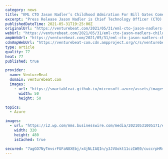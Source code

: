 ```yaml
---
category: news
title: "EML CTO Jason Nadler’s Childhood Admiration For Bill Gates Comes Full Circle With EML’s Move To Microsoft Azure"
excerpt: "Press Release Jason Nadler is Chief Technology Officer (CTO) at EML Payments Limited (ASX: EML) (S&P/ASX 200). With a background in business and technology, he understands complex technical problems and solutions in the market."
publishedDateTime: 2021-05-31T19:25:00Z
originalUrl: "https://venturebeat.com/2021/05/31/eml-cto-jason-nadlers-childhood-admiration-for-bill-gates-comes-full-circle-with-emls-move-to-microsoft-azure/"
webUrl: "https://venturebeat.com/2021/05/31/eml-cto-jason-nadlers-childhood-admiration-for-bill-gates-comes-full-circle-with-emls-move-to-microsoft-azure/"
ampWebUrl: "https://venturebeat.com/2021/05/31/eml-cto-jason-nadlers-childhood-admiration-for-bill-gates-comes-full-circle-with-emls-move-to-microsoft-azure/amp/"
cdnAmpWebUrl: "https://venturebeat-com.cdn.ampproject.org/c/s/venturebeat.com/2021/05/31/eml-cto-jason-nadlers-childhood-admiration-for-bill-gates-comes-full-circle-with-emls-move-to-microsoft-azure/amp/"
type: article
quality: 77
heat: 77
published: true

provider:
  name: VentureBeat
  domain: venturebeat.com
  images:
    - url: "https://smartableai.github.io/microsoft-azure/assets/images/organizations/venturebeat.com-50x50.jpg"
      width: 50
      height: 50

topics:
  - Azure

images:
  - url: "https://i2.wp.com/mms.businesswire.com/media/20210531005171/en/881858/4/Jason_Nadler_CTO_EML.jpg?strip=all&ssl=1"
    width: 320
    height: 480
    isCached: true

secured: "7agGO7NyTmvsrFGFaN8XEbj/x4jNLIAQIn/y3JVUokt11czIWE0/cuccrpHRrN1HTBYoIF0auhu6KOJe90kZXCjrzDqYSG1d1G64j2hSG16gdPOFnqKB5abQCshwMQe7qURjFXNQ5g9eZCBLNejIiJFoy1mD6V3nl1k5plNI0BkLdtciYl4K5K4i4dXXaN9kGyobPc2hf4ZF3uajLUFZZvDN0lwMPbBE34QN023rFBRyeqUyA3eUJQX0pa1+sodAZGvOtPLljNPOl0F7RTgCP/2V8KWB41CcWSxJGRuLzqva85dxuLH3tG4xrl10DWdqo/cQBy8NhpsUrXpjmCaGiPskUyh11cdN9vijKSBoOxU=;7fBw4vD3v13s4lf8YSPk2Q=="
---
```


